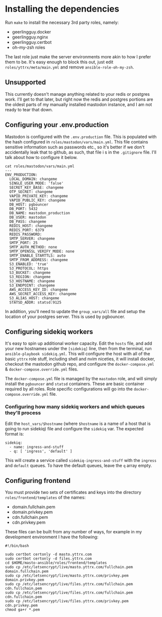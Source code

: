 # Installing the dependencies

Run `make` to install the necessary 3rd party roles, namely:
- geerlingguy.docker
- geerlingguy.nginx
- geerlingguy.certbot
- oh-my-zsh
roles

The last role just make the server environments more akin to how I prefer them to be. It's easy enough to block this out, just edit `roles/yttrx/meta/main.yml` and remove `ansible-role-oh-my-zsh`.

## Unsupported

This currently doesn't manage anything related to your redis or postgres work.  I'll get to that later, but right now the redis and postgres portions are the oldest parts of my manually installed mastodon instance, and I am not ready to tear that down.

## Configuring your .env.production

Mastodon is configured with the `.env.production` file. This is populated with the hash configured in `roles/mastodon/vars/main.yml`.  This file contains sensitive information such as passwords etc., so it's better if we don't accidentally leak that to github, as such, that file i s in the `.gitignore` file.  I'll talk about how to configure it below.

```
cat roles/mastodon/vars/main.yml
---
ENV_PRODUCTION:
  LOCAL_DOMAIN: changeme
  SINGLE_USER_MODE: 'false'
  SECRET_KEY_BASE: changeme
  OTP_SECRET: changeme
  VAPID_PRIVATE_KEY: changeme
  VAPID_PUBLIC_KEY: changeme
  DB_HOST: pgbouncer
  DB_PORT: 5432
  DB_NAME: mastodon_production
  DB_USER: mastodon
  DB_PASS: changeme
  REDIS_HOST: changeme
  REDIS_PORT: 6379
  REDIS_PASSWORD:
  SMTP_SERVER: changeme
  SMTP_PORT: 25
  SMTP_AUTH_METHOD: none
  SMTP_OPENSSL_VERIFY_MODE: none
  SMTP_ENABLE_STARTTLS: auto
  SMTP_FROM_ADDRESS: changeme
  S3_ENABLED: 'true'
  S3_PROTOCOL: https
  S3_BUCKET: changeme
  S3_REGION: changeme
  S3_HOSTNAME: changeme
  S3_ENDPOINT: changeme
  AWS_ACCESS_KEY_ID: changeme
  AWS_SECRET_ACCESS_KEY: changeme
  S3_ALIAS_HOST: changeme
  STATSD_ADDR: statsd:9125
```

In addition, you'll need to update the `group_vars/all` file and setup the location of your postgres server. This is used by pgbouncer.

## Configuring sidekiq workers

It's easy to spin up additional worker capacity.  Edit the `hosts` file, and add your new hostnames under the `[sidekiq]` line, then from the terminal, run `ansible-playbook sidekiq.yml`.  This will configure the host with all of the basic `yttrx` role stuff, including shell and nvim niceties, it will install docker, checkout the mastodon github repo, and configure the `docker-compose.yml` & `docker-compose.override.yml` files.

The `docker-compose.yml` file is managed by the `mastodon` role, and will simply install the `pgbouncer` and `statsd` containers. These are basic container required by all roles.  Role specific configurations will go into the `docker-compose.override.yml` file.

### Configuring how many sidekiq workers and which queues they'll process

Edit the `host_vars/$hostname` (where `$hostname` is a name of a host that is going to run sidekiq) file and configure the `sidekiq` var.  The expected format is:

```
sidekiq:
  - name: ingress-and-stuff
  - q: [ 'ingress', 'default' ]
```

This will create a service called `sidekiq-ingress-and-stuff` with the `ingress` and `default` queues.  To have the default queues, leave the `q` array empty.

## Configuring frontend

You must provide two sets of certificates and keys into the directory `roles/frontend/templates` of the names:
- domain.fullchain.pem
- domain.privkey.pem
- cdn.fullchain.pem
- cdn.privkey.pem

These files can be built from any number of ways, for example in my development environment I have the following:
```
#!/bin/bash

sudo certbot certonly -d masto.yttrx.com
sudo certbot certonly -d files.yttrx.com
cd $HOME/masto-ansible/roles/frontend/templates
sudo cp /etc/letsencrypt/live/masto.yttrx.com/fullchain.pem domain.fullchain.pem
sudo cp /etc/letsencrypt/live/masto.yttrx.com/privkey.pem domain.privkey.pem
sudo cp /etc/letsencrypt/live/files.yttrx.com/fullchain.pem cdn.fullchain.pem
sudo cp /etc/letsencrypt/live/files.yttrx.com/fullchain.pem cdn.fullchain.pem
sudo cp /etc/letsencrypt/live/files.yttrx.com/privkey.pem cdn.privkey.pem
chmod ga+r *.pem
```
